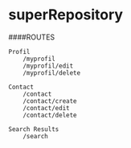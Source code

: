 # superRepository

####ROUTES

    Profil
        /myprofil
        /myprofil/edit
        /myprofil/delete
    
    Contact
        /contact
        /contact/create
        /contact/edit
        /contact/delete
    
    Search Results
        /search
